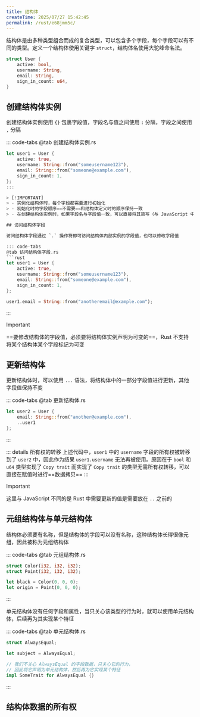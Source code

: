 ```yaml
---
title: 结构体
createTime: 2025/07/27 15:42:45
permalink: /rust/e68jmm5c/
---
```


结构体是由多种类型组合而成的复合类型，可以包含多个字段，每个字段可以有不同的类型。定义一个结构体使用关键字 `struct`，结构体名使用大驼峰命名法。

```rust
struct User {
    active: bool,
    username: String,
    email: String,
    sign_in_count: u64,
}
```

## 创建结构体实例

创建结构体实例使用 `{}` 包裹字段值，字段名与值之间使用 `:` 分隔，字段之间使用 `,` 分隔

::: code-tabs
@tab 创建结构体实例.rs
```rust
let user1 = User {
    active: true,
    username: String::from("someusername123"),
    email: String::from("someone@example.com"),
    sign_in_count: 1,
};
:::

> [!IMPORTANT] 
> - 实例化结构体时，每个字段都需要进行初始化
> - 初始化时的字段顺序==不需要==和结构体定义时的顺序保持一致
> - 在创建结构体实例时，如果字段名与字段值一致，可以直接将其简写（与 JavaScript 中的对象字面量类似）

## 访问结构体字段

访问结构体字段通过 `.` 操作符即可访问结构体内部实例的字段值，也可以修改字段值

::: code-tabs
@tab 访问结构体字段.rs
```rust
let user1 = User {
    active: true,
    username: String::from("someusername123"),
    email: String::from("someone@example.com"),
    sign_in_count: 1,
};

user1.email = String::from("anotheremail@example.com");
```
:::

> [!IMPORTANT]
> ==要修改结构体的字段值，必须要将结构体实例声明为可变的==，Rust 不支持将某个结构体某个字段标记为可变

## 更新结构体

更新结构体时，可以使用 `...` 语法，将结构体中的一部分字段值进行更新，其他字段值保持不变

::: code-tabs
@tab 更新结构体.rs
```rust
let user2 = User {
    email: String::from("another@example.com"),
    ..user1
};
```
:::

::: details 所有权的转移
上述代码中，`user1` 中的 `username` 字段的所有权被转移到了 `user2` 中，因此作为结果 `user1.username` 无法再被使用。原因在于 `bool` 和 `u64` 类型实现了 `Copy trait` 而实现了 `Copy trait` 的类型无需所有权转移，可以直接在赋值时进行==数据拷贝==
:::


> [!IMPORTANT]
> 这里与 JavaScript 不同的是 Rust 中需要更新的值是需要放在 `..` 之前的

## 元组结构体与单元结构体

结构体必须要有名称，但是结构体的字段可以没有名称，这种结构体长得很像元组，因此被称为元组结构体

::: code-tabs
@tab 元组结构体.rs
```rust
struct Color(i32, i32, i32);
struct Point(i32, i32, i32);

let black = Color(0, 0, 0);
let origin = Point(0, 0, 0);
```
:::

单元结构体没有任何字段和属性，当只关心该类型的行为时，就可以使用单元结构体，后续再为其实现某个特征

::: code-tabs
@tab 单元结构体.rs
```rust
struct AlwaysEqual;

let subject = AlwaysEqual;

// 我们不关心 AlwaysEqual 的字段数据，只关心它的行为，
// 因此将它声明为单元结构体，然后再为它实现某个特征
impl SomeTrait for AlwaysEqual {}
```
:::


## 结构体数据的所有权
